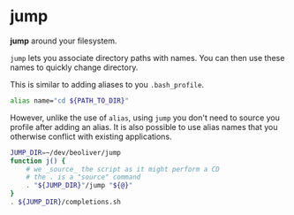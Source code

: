# jump

**jump** around your filesystem.

`jump` lets you associate directory paths with names. You can then use these names to quickly change directory.

This is similar to adding aliases to you `.bash_profile`.

```sh
alias name="cd ${PATH_TO_DIR}"
```

However, unlike the use of `alias`, using `jump` you don't need to source you profile after adding an alias. It is also possible to use alias names that you otherwise conflict with existing applications.

```bash
JUMP_DIR=~/dev/beoliver/jump
function j() {
    # we _source_ the script as it might perform a CD
    # the . is a "source" command
    . "${JUMP_DIR}"/jump "${@}"
}
. ${JUMP_DIR}/completions.sh
```